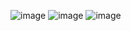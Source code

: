 ![image](https://github.com/ksenikc/lr_08.01/assets/61391548/0df39641-0040-4306-9a0f-505193535fa2)
![image](https://github.com/ksenikc/lr_08.01/assets/61391548/9f4b0ca8-52ed-494f-bbc4-7837343a1eb7)
![image](https://github.com/ksenikc/lr_08.01/assets/61391548/907e6479-883c-4f11-a3eb-bc494831f02c)

